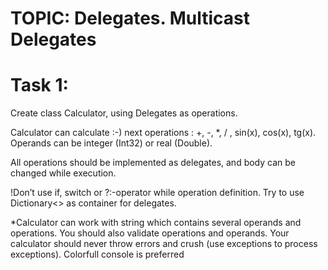 # TOPIC: Delegates. Multicast Delegates

# Task 1:

Create class Calculator, using Delegates as operations.

Calculator can calculate :-) next operations : +, -, *, / , sin(x), cos(x), tg(x). Operands can be integer (Int32) or real (Double).

All operations should be implemented as delegates, and body can be changed while execution.

!Don’t use if, switch or ?:-operator while operation definition. Try to use Dictionary<> as container for delegates.

*Calculator can work with string which contains several operands and operations. You should also validate operations and operands. Your calculator should never throw errors and crush (use exceptions to process exceptions). Colorfull console is preferred
